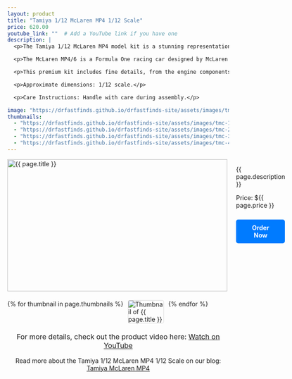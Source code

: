 ```yaml
---
layout: product
title: "Tamiya 1/12 McLaren MP4 1/12 Scale"
price: 620.00
youtube_link: ""  # Add a YouTube link if you have one
description: |
  <p>The Tamiya 1/12 McLaren MP4 model kit is a stunning representation of the legendary McLaren Formula 1 car. This highly detailed model is perfect for serious model builders and F1 fans alike, offering a 1/12 scale build that captures the technical brilliance and racing spirit of the iconic MP4/6.</p>

  <p>The McLaren MP4/6 is a Formula One racing car designed by McLaren's Neil Oatley, Matthew Jeffreys, David North, David Neilson, Bob Bell, and Mike Gascoyne; powered by the Honda RA121E V12 engine for use in the 1991 Formula One season, with the engine's design and development led by Osamu Goto. It was driven by reigning World Champion, Brazilian Ayrton Senna, and Austria's Gerhard Berger. Ayrton Senna would win his third World Championship in the MP4/6. The MP4/6 was notable for being the last F1 car to win the championship with a manual gearbox and the only F1 car powered by a V12 engine to do so.</p>

  <p>This premium kit includes fine details, from the engine components to the aerodynamic features, providing a realistic and challenging build for experienced modelers.</p>

  <p>Approximate dimensions: 1/12 scale.</p>

  <p>Care Instructions: Handle with care during assembly.</p>

image: "https://drfastfinds.github.io/drfastfinds-site/assets/images/tmc.jpg"
thumbnails:
  - "https://drfastfinds.github.io/drfastfinds-site/assets/images/tmc-1.jpg"
  - "https://drfastfinds.github.io/drfastfinds-site/assets/images/tmc-2.jpg"
  - "https://drfastfinds.github.io/drfastfinds-site/assets/images/tmc-3.jpg"
  - "https://drfastfinds.github.io/drfastfinds-site/assets/images/tmc-4.jpg"
---
```


<div class="product-detail">
    <div class="product-image-box">
        <img class="main-image" src="{{ page.image }}" alt="{{ page.title }}">
    </div>
    <div class="product-text">
        <p>{{ page.description }}</p>
        <p>Price: ${{ page.price }}</p>
        <a href="{{ site.baseurl }}/order" class="buy-now">Order Now</a>
    </div>
</div>

<div class="thumbnail-carousel">
    {% for thumbnail in page.thumbnails %}
    <img class="thumbnail" src="{{ thumbnail }}" alt="Thumbnail of {{ page.title }}">
    {% endfor %}
</div>

<div style="text-align: center;">
    <p class="youtube-link">For more details, check out the product video here: 
        <a href="{{ page.youtube_link }}" target="_blank">Watch on YouTube</a>
    </p>
    <p>Read more about the Tamiya 1/12 McLaren MP4 1/12 Scale on our blog: 
        <a href="https://drfastfinds.github.io/drfastfinds-site/collectibles/model%20kits/tamiya/mclaren/mp4/2024/09/25/tamiya-mclaren-mp4.html">Tamiya McLaren MP4</a>
    </p>
</div>

<style>
.product-detail {
    display: flex;
    align-items: flex-start;
    gap: 20px;
    margin-bottom: 20px;
}

.product-image-box {
    flex-shrink: 0;
    width: 500px; 
    height: 300px; 
    overflow: hidden; 
}

.main-image {
    width: 100%; 
    height: 100%; 
    object-fit: contain; 
    display: block;
}

.product-text {
    max-width: 400px;
    flex-grow: 1;
}

.thumbnail-carousel {
    margin-top: 20px;
    display: flex;
    flex-wrap: wrap; 
    gap: 10px;
    justify-content: flex-start;
}

.thumbnail {
    max-width: 80px;
    cursor: pointer;
    border: 1px solid #ddd;
    border-radius: 4px;
}

.youtube-link {
    text-align: center;
    margin-top: 20px;
    font-size: 16px;
}

.buy-now {
    display: inline-block;
    padding: 10px 20px;
    margin-top: 10px;
    background-color: #007bff;
    color: #fff;
    text-decoration: none;
    border-radius: 5px;
    font-weight: bold;
    text-align: center;
}

.buy-now:hover {
    background-color: #0056b3;
}
</style>

<script>
document.addEventListener('DOMContentLoaded', function() {
    const mainImage = document.querySelector('.main-image');
    const thumbnails = document.querySelectorAll('.thumbnail');

    thumbnails.forEach(thumbnail => {
        thumbnail.addEventListener('click', function() {
            mainImage.src = this.src;
        });
    });
});
</script>
